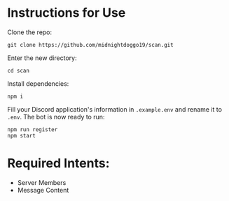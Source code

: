 # Instructions for Use

Clone the repo:
```
git clone https://github.com/midnightdoggo19/scan.git
```
Enter the new directory:
```
cd scan
```
Install dependencies:
```
npm i
```
Fill your Discord application's information in `.example.env` and rename it to `.env`. The bot is now ready to run:
```
npm run register
npm start
```
# Required Intents:
* Server Members
* Message Content
